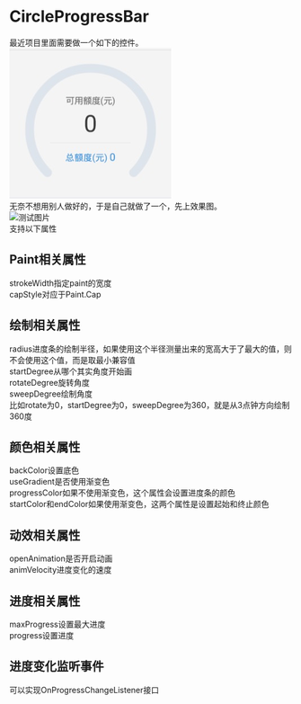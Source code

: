 # CircleProgressBar
最近项目里面需要做一个如下的控件。
<br />![测试图片](https://github.com/Amoryan/CircleProgressBar/raw/master/screenShort/1.png)
<br />无奈不想用别人做好的，于是自己就做了一个，先上效果图。
<br />![测试图片](https://github.com/Amoryan/CircleProgressBar/raw/master/screenShort/result.gif)
<br />支持以下属性
## Paint相关属性
strokeWidth指定paint的宽度
<br />capStyle对应于Paint.Cap
## 绘制相关属性
radius进度条的绘制半径，如果使用这个半径测量出来的宽高大于了最大的值，则不会使用这个值，而是取最小兼容值
<br />startDegree从哪个其实角度开始画
<br />rotateDegree旋转角度
<br />sweepDegree绘制角度
<br />比如rotate为0，startDegree为0，sweepDegree为360，就是从3点钟方向绘制360度
## 颜色相关属性
backColor设置底色
<br />useGradient是否使用渐变色
<br />progressColor如果不使用渐变色，这个属性会设置进度条的颜色
<br />startColor和endColor如果使用渐变色，这两个属性是设置起始和终止颜色
## 动效相关属性
openAnimation是否开启动画
<br />animVelocity进度变化的速度
## 进度相关属性
maxProgress设置最大进度
<br />progress设置进度
## 进度变化监听事件
可以实现OnProgressChangeListener接口
